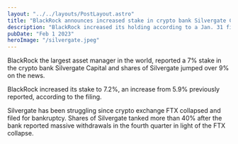 ```yaml
---
layout: "../../layouts/PostLayout.astro"
title: "BlackRock announces increased stake in crypto bank Silvergate Capital"
description: "BlackRock increased its holding according to a Jan. 31 filing with the Securities and Exchange Commission"
pubDate: "Feb 1 2023"
heroImage: "/silvergate.jpeg"
---
```


BlackRock the largest asset manager in the world, reported a 7% stake in the crypto bank Silvergate Capital and shares of Silvergate jumped over 9% on the news. 

BlackRock increased its stake to 7.2%, an increase from 5.9% previously reported, according to the filing. 

Silvergate has been struggling since crypto exchange FTX collapsed and filed for bankruptcy. Shares of Silvergate tanked more than 40% after the bank reported massive withdrawals in the fourth quarter in light of the FTX collapse.

